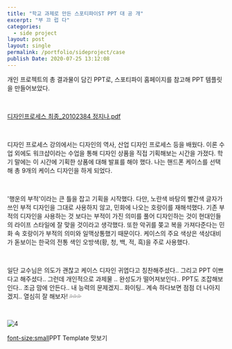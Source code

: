 ```yaml
---
title: "학교 과제로 만든 스포티파이ST PPT 대 공 개"
excerpt: "부 끄 럽 다"
categories:	
  - side project
layout: post
layout: single
permalink: /portfolio/sideproject/case
publish Date: 2020-07-25 13:12:08 
---
```




개인 프로젝트의 총 결과물이 담긴 PPT로, 스포티파이 홈페이지를 참고해 PPT 템플릿을 만들어보았다. 

<br/>

 [디자인프로세스 최종_20102384 정지나.pdf](https://github.com/Jina13/Jina13.github.io/files/6526421/_20102384.pdf)

<br/>

디자인 프로세스 강의에서는 디자인의 역사, 산업 디자인 프로세스 등을 배웠다. 이론 수업 외에도 워크샵이라는 수업을 통해 디자인 상품을 직접 기획해보는 시간을 가졌다. 학기 말에는 이 시간에 기획한 상품에 대해 발표를 해야 했다. 나는 핸드폰 케이스를 선택해 총 9개의 케이스 디자인을 하게 되었다. 

<br/>

 '행운의 부적'이라는 큰 틀을 잡고 기획을 시작했다. 다만, 노란색 바탕의 빨간색 글자가 쓰인 부적 디자인을 그대로 사용하지 않고, 민화에 나오는 호랑이를 재해석했다. 기존 부적의 디자인을 사용하는 것 보다는 부적이 가진 의미를 풀어 디자인하는 것이 현대인들의 라이프 스타일에 잘 맞을 것이라고 생각했다. 또한 악귀를 쫒고 복을 가져다준다는 민화 속 호랑이가 부적의 의미와 일맥상통했기 때문이다. 케이스의 주요 색상은 색상대비가  돋보이는 한국의 전통 색인 오방색(황, 청, 백, 적, 흑)을 주로 사용했다. 

<br/>

일단 교수님은 의도가 괜찮고 케이스 디자인 귀엽다고 칭찬해주셨다.. 그리고 PPT 이쁘다고 해주셨다.. 그런데 개인적으로 과제물 .. 완성도가 떨어져보인다.. PPT도 조잡해보인다.. 조금 맘에 안든다.. 내 능력의 문제겠지.. 화이팅.. 계속 하다보면 점점 더 나아지겠지.. 열심히 잘 해보자! &#128166;&#128166;&#128166;

<br/>

![4](https://user-images.githubusercontent.com/72485853/119226374-b80d1480-bb43-11eb-917b-1ce71424d5c7.JPG)

<font-size:small>PPT Template 맛보기</font>


